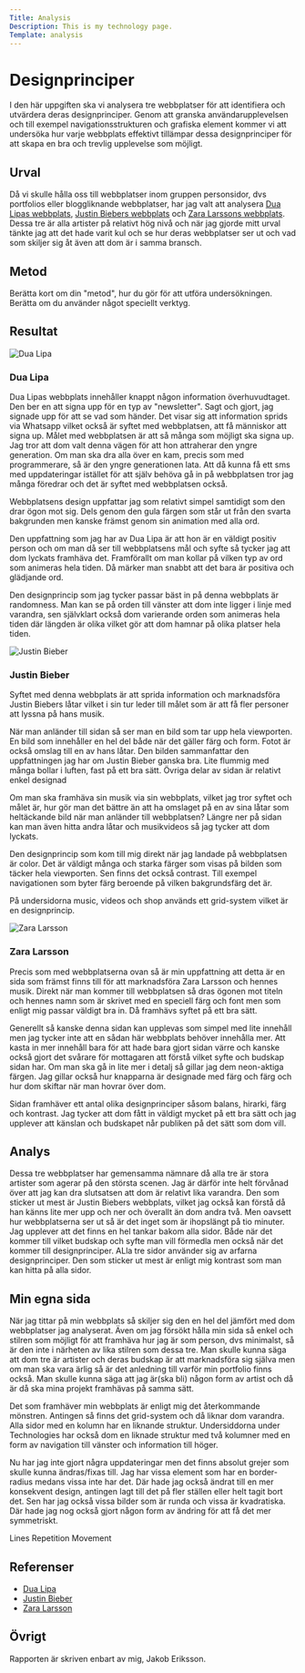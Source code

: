 ```yaml
---
Title: Analysis
Description: This is my technology page.
Template: analysis
---
```


# Designprinciper

I den här uppgiften ska vi analysera tre webbplatser för att identifiera och utvärdera deras designprinciper. Genom att granska användarupplevelsen och till exempel navigationsstrukturen och grafiska element kommer vi att undersöka hur varje webbplats effektivt tillämpar dessa designprinciper för att skapa en bra och trevlig upplevelse som möjligt.

## Urval

Då vi skulle hålla oss till webbplatser inom gruppen personsidor, dvs portfolios eller bloggliknande webbplatser, har jag valt att analysera <a href="https://www.dualipa.com/" target="_blank">Dua Lipas webbplats</a>, <a href="https://www.justinbiebermusic.com/" target="_blank">Justin Biebers webbplats</a> och <a href="https://www.zaralarssonofficial.com/" target="_blank">Zara Larssons webbplats</a>. Dessa tre är alla artister på relativt hög nivå och när jag gjorde mitt urval tänkte jag att det hade varit kul och se hur deras webbplatser ser ut och vad som skiljer sig åt även att dom är i samma bransch.

## Metod

Berätta kort om din "metod", hur du gör för att utföra undersökningen. Berätta om du använder något speciellt verktyg.

## Resultat

<div class="result">
    <div class="result-card">
        <img src="%base_url%/image/dualipa.png" alt="Dua Lipa">
        <div>
            <h3>Dua Lipa</h3>
            <p>Dua Lipas webbplats innehåller knappt någon information överhuvudtaget. Den ber en att signa upp för en typ av "newsletter". Sagt och gjort, jag signade upp för att se vad som händer. Det visar sig att information sprids via Whatsapp vilket också är syftet med webbplatsen, att få människor att signa up. Målet med webbplatsen är att så många som möjligt ska signa up. Jag tror att dom valt denna vägen för att hon attraherar den yngre generation. Om man ska dra alla över en kam, precis som med programmerare, så är den yngre generationen lata. Att då kunna få ett sms med uppdateringar istället för att själv behöva gå in på webbplatsen tror jag många föredrar och det är syftet med webbplatsen också.</p>
            <p>Webbplatsens design uppfattar jag som relativt simpel samtidigt som den drar ögon mot sig. Dels genom den gula färgen som står ut från den svarta bakgrunden men kanske främst genom sin animation med alla ord.</p>
            <p>Den uppfattning som jag har av Dua Lipa är att hon är en väldigt positiv person och om man då ser till webbplatsens mål och syfte så tycker jag att dom lyckats framhäva det. Framförallt om man kollar på vilken typ av ord som animeras hela tiden. Då märker man snabbt att det bara är positiva och glädjande ord.</p>
            <p>Den designprincip som jag tycker passar bäst in på denna webbplats är randomness. Man kan se på orden till vänster att dom inte ligger i linje med varandra, sen självklart också dom varierande orden som animeras hela tiden där längden är olika vilket gör att dom hamnar på olika platser hela tiden.</p>
        </div>
    </div>
    <div class="result-card">
        <img src="%base_url%/image/justinbieber.png" alt="Justin Bieber">
        <div>
            <h3>Justin Bieber</h3>
            <p>Syftet med denna webbplats är att sprida information och marknadsföra Justin Biebers låtar vilket i sin tur leder till målet  som är att få fler personer att lyssna på hans musik.</p>
            <p>När man anländer till sidan så ser man en bild som tar upp hela viewporten. En bild som innehåller en hel del både när det gäller färg och form. Fotot är också omslag till en av hans låtar. Den bilden sammanfattar den uppfattningen jag har om Justin Bieber ganska bra. Lite flummig med många bollar i luften, fast på ett bra sätt. Övriga delar av sidan är relativt enkel designad</p>
            <p>Om man ska framhäva sin musik via sin webbplats, vilket jag tror syftet och målet är, hur gör man det bättre än att ha omslaget på en av sina låtar som heltäckande bild när man anländer till webbplatsen? Längre ner på sidan kan man även hitta andra låtar och musikvideos så jag tycker att dom lyckats.</p>
            <p>Den designprincip som kom till mig direkt när jag landade på webbplatsen är color. Det är väldigt många och starka färger som visas på bilden som täcker hela viewporten. Sen finns det också contrast. Till exempel navigationen som byter färg beroende på vilken bakgrundsfärg det är.</p>
            <p>På undersidorna music, videos och shop används ett grid-system vilket är en designprincip.</p>
        </div>
    </div>
    <div class="result-card">
        <img src="%base_url%/image/zaralarsson.png" alt="Zara Larsson">
        <div>
            <h3>Zara Larsson</h3>
            <p>Precis som med webbplatserna ovan så är min uppfattning att detta är en sida som främst finns till för att marknadsföra Zara Larsson och hennes musik. Direkt när man kommer till webbplatsen så dras ögonen mot titeln och hennes namn som är skrivet med en speciell färg och font men som enligt mig passar väldigt bra in. Då framhävs syftet på ett bra sätt.</p>
            <p>Generellt så kanske denna sidan kan upplevas som simpel med lite innehåll men jag tycker inte att en sådan här webbplats behöver innehålla mer. Att kasta in mer innehåll bara för att hade bara gjort sidan värre och kanske också gjort det svårare för mottagaren att förstå vilket syfte och budskap sidan har. Om man ska gå in lite mer i detalj så gillar jag dem neon-aktiga färgen. Jag gillar också hur knapparna är designade med färg och färg och hur dom skiftar när man hovrar över dom.</p>
            <p>Sidan framhäver ett antal olika designprinciper såsom balans, hirarki, färg och kontrast. Jag tycker att dom fått in väldigt mycket på ett bra sätt och jag upplever att känslan och budskapet når publiken på det sätt som dom vill.</p>
        </div>
    </div>
</div>

## Analys

Dessa tre webbplatser har gemensamma nämnare då alla tre är stora artister som agerar på den största scenen. Jag är därför inte helt förvånad över att jag kan dra slutsatsen att dom är relativt lika varandra. Den som sticker ut mest är Justin Biebers webbplats, vilket jag också kan förstå då han känns lite mer upp och ner och överallt än dom andra två. Men oavsett hur webbplatserna ser ut så är det inget som är ihopslängt på tio minuter. Jag upplever att det finns en hel tankar bakom alla sidor. Både när det kommer till vilket budskap och syfte man vill förmedla men också när det kommer till designprinciper. ALla tre sidor använder sig av arfarna designprinciper. Den som sticker ut mest är enligt mig kontrast som man kan hitta på alla sidor.

## Min egna sida

När jag tittar på min webbplats så skiljer sig den en hel del jämfört med dom webbplatser jag analyserat. Även om jag försökt hålla min sida så enkel och stilren som möjligt för att framhäva hur jag är som person, dvs minimalst, så är den inte i närheten av lika stilren som dessa tre. Man skulle kunna säga att dom tre är artister och deras budskap är att marknadsföra sig själva men om man ska vara ärlig så är det anledning till varför min portfolio finns också. Man skulle kunna säga att jag är(ska bli) någon form av artist och då är då ska mina projekt framhävas på samma sätt.

Det som framhäver min webbplats är enligt mig det återkommande mönstren. Antingen så finns det grid-system och då liknar dom varandra. Alla sidor med en kolumn har en liknande struktur. Undersiddorna under Technologies har också dom en liknade struktur med två kolumner med en form av navigation till vänster och information till höger.

Nu har jag inte gjort några uppdateringar men det finns absolut grejer som skulle kunna ändras/fixas till. Jag har vissa element som har en border-radius medans vissa inte har det. Där hade jag också ändrat till en mer konsekvent design, antingen lagt till det på fler ställen eller helt tagit bort det. Sen har jag också vissa bilder som är runda och vissa är kvadratiska. Där hade jag nog också gjort någon form av ändring för att få det mer symmetriskt.

Lines
Repetition
Movement

## Referenser

<ul>
    <li><a href="https://www.dualipa.com/" target="_blank">Dua Lipa</a></li>
    <li><a href="https://www.justinbiebermusic.com/" target="_blank">Justin Bieber</a></li>
    <li><a href="https://www.zaralarssonofficial.com/" target="_blank">Zara Larsson</a></li>
</ul>

## Övrigt

Rapporten är skriven enbart av mig, Jakob Eriksson.
